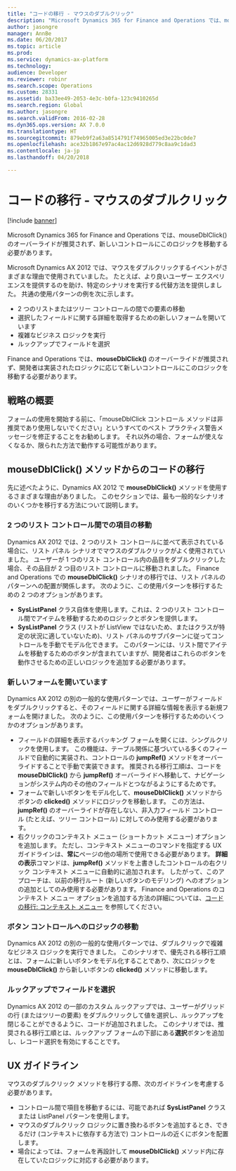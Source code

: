 ```yaml
---
title: "コードの移行 - マウスのダブルクリック"
description: "Microsoft Dynamics 365 for Finance and Operations では、mouseDblClick() のオーバーライドが推奨されず、新しいコントロールにこのロジックを移動する必要があります。"
author: jasongre
manager: AnnBe
ms.date: 06/20/2017
ms.topic: article
ms.prod: 
ms.service: dynamics-ax-platform
ms.technology: 
audience: Developer
ms.reviewer: robinr
ms.search.scope: Operations
ms.custom: 28331
ms.assetid: ba33ee49-2053-4e3c-b0fa-123c9410265d
ms.search.region: Global
ms.author: jasongre
ms.search.validFrom: 2016-02-28
ms.dyn365.ops.version: AX 7.0.0
ms.translationtype: HT
ms.sourcegitcommit: 879eb9f2a63a8514791f74965005ed3e22bc0de7
ms.openlocfilehash: ace32b1867e97ac4ac12d6928d779c8aa9c1dad3
ms.contentlocale: ja-jp
ms.lasthandoff: 04/20/2018

---
```


# <a name="code-migration---mouse-double-click"></a>コードの移行 - マウスのダブルクリック

[!include [banner](../includes/banner.md)]

Microsoft Dynamics 365 for Finance and Operations では、mouseDblClick() のオーバーライドが推奨されず、新しいコントロールにこのロジックを移動する必要があります。

Microsoft Dynamics AX 2012 では、マウスをダブルクリックするイベントがさまざまな理由で使用されていました。 たとえば、より良いユーザー エクスペリエンスを提供するのを助け、特定のシナリオを実行する代替方法を提供しました。 共通の使用パターンの例を次に示します。

-   2 つのリストまたはツリー コントロールの間での要素の移動
-   選択したフィールドに関する詳細を取得するための新しいフォームを開いています
-   複雑なビジネス ロジックを実行
-   ルックアップでフィールドを選択

Finance and Operations では、**mouseDblClick()** のオーバーライドが推奨されず、開発者は実装されたロジックに応じて新しいコントロールにこのロジックを移動する必要があります。

## <a name="strategy-overview"></a>戦略の概要
フォームの使用を開始する前に、「mouseDblClick コントロール メソッドは非推奨であり使用しないでください」というすべてのベスト プラクティス警告メッセージを修正することをお勧めします。 それ以外の場合、フォームが使えなくなるか、限られた方法で動作する可能性があります。

## <a name="migrate-code-from-mousedblclick-methods"></a>mouseDblClick() メソッドからのコードの移行
先に述べたように、Dynamics AX 2012 で **mouseDblClick()** メソッドを使用するさまざまな理由がありました。 このセクションでは、最も一般的なシナリオのいくつかを移行する方法について説明します。

### <a name="moving-items-between-two-lists-controls"></a>2 つのリスト コントロール間での項目の移動

Dynamics AX 2012 では、2 つのリスト コントロールに並べて表示されている場合に、リスト パネル シナリオでマウスのダブルクリックがよく使用されていました。 ユーザーが 1 つのリスト コントロール内の品目をダブルクリックした場合、その品目が 2 つ目のリスト コントロールに移動されました。 Finance and Operations での **mouseDblClick()** シナリオの移行では、リスト パネルのパターンへの配置が関係します。 次のように、この使用パターンを移行するための 2 つのオプションがあります。

-   **SysListPanel** クラス自体を使用します。これは、2 つのリスト コントロール間でアイテムを移動するためのロジックとボタンを提供します。
-   **SysListPanel** クラス (リストが ListView ではないため、またはクラスが特定の状況に適していないため)、リスト パネルのサブパターンに従ってコントロールを手動でモデル化できます。 このパターンには、リスト間でアイテムを移動するためのボタンが含まれていますが、開発者はこれらのボタンを動作させるための正しいロジックを追加する必要があります。

### <a name="opening-a-new-form"></a>新しいフォームを開いています

Dynamics AX 2012 の別の一般的な使用パターンでは、ユーザーがフィールドをダブルクリックすると、そのフィールドに関する詳細な情報を表示する新規フォームを開けました。 次のように、この使用パターンを移行するためのいくつかのオプションがあります。

-   フィールドの詳細を表示するバッキング フォームを開くには、シングルクリックを使用します。 この機能は、テーブル関係に基づいている多くのフィールドで自動的に実装され、コントロールの **jumpRef()** メソッドをオーバーライドすることで手動で実装できます。 推奨される移行工順は、コードを **mouseDblClick()** から **jumpRef()** オーバーライドへ移動して、ナビゲーションがシステム内のその他のフィールドとつながるようにするためです。
-   フォームで新しいボタンをモデル化して、**mouseDblClick()** メソッドからボタンの **clicked()** メソッドにロジックを移動します。 この方法は、**jumpRef()** のオーバーライドが存在しない、非入力フィールド コントロール (たとえば、ツリー コントロール) に対してのみ使用する必要があります。
-   右クリックのコンテキスト メニュー (ショートカット メニュー) オプションを追加します。 ただし、コンテキスト メニューのコマンドを指定する UX ガイドラインは、**常に**ページの他の場所で使用できる必要があります。 **詳細の表示**コマンドは、**jumpRef()** メソッドを上書きしたコントロールの右クリック コンテキスト メニューに自動的に追加されます。 したがって、このアプローチは、以前の移行ルート (新しいボタンのモデリング) へのオプションの追加としてのみ使用する必要があります。 Finance and Operations のコンテキスト メニュー オプションを追加する方法の詳細については、[コードの移行: コンテキスト メニュー](code-migration-context-menus.md) を参照してください。

### <a name="moving-logic-to-a-button-control"></a>ボタン コントロールへのロジックの移動

Dynamics AX 2012 の別の一般的な使用パターンでは、ダブルクリックで複雑なビジネス ロジックを実行できました。 このシナリオで、優先される移行工順とは、フォームに新しいボタンをモデル化することであり、次にロジックを **mouseDblClick()** から新しいボタンの **clicked()** メソッドに移動します。

### <a name="selecting-a-field-in-a-lookup"></a>ルックアップでフィールドを選択

Dynamics AX 2012 の一部のカスタム ルックアップでは、ユーザーがグリッドの行 (またはツリーの要素) をダブルクリックして値を選択し、ルックアップを閉じることができるように、コードが追加されました。 このシナリオでは、推奨される移行工順とは、ルックアップ フォームの下部にある**選択**ボタンを追加し、レコード選択を有効にすることです。

## <a name="ux-guidelines"></a>UX ガイドライン
マウスのダブルクリック メソッドを移行する際、次のガイドラインを考慮する必要があります。

-   コントロール間で項目を移動するには、可能であれば **SysListPanel** クラスまたは ListPanel パターンを使用します。
-   マウスのダブルクリック ロジックに置き換わるボタンを追加するとき、できるだけ (コンテキストに依存する方法で) コントロールの近くにボタンを配置します。
-   場合によっては、フォームを再設計して **mouseDblClick()** メソッド内に存在していたロジックに対応する必要があります。





